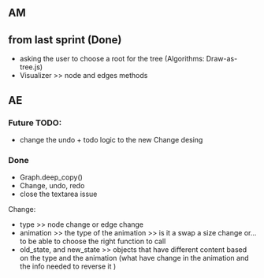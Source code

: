 ## AM
## from last sprint (Done)
- asking the user to choose a root for the tree (Algorithms: Draw-as-tree.js)
- Visualizer >> node and edges methods

## AE
### Future TODO:
- change the undo + todo logic to the new Change desing

### Done
- Graph.deep_copy()  
- Change, undo, redo
- close the textarea issue

Change:
- type >> node change or edge change
- animation >> the type of the animation >> is it a swap a size change or... 
to be able to choose the right function to call
- old_state, and new_state >> objects that have different content based 
on the type and the animation 
(what have change in the animation and the info needed to reverse it )
